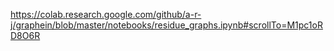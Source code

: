 https://colab.research.google.com/github/a-r-j/graphein/blob/master/notebooks/residue_graphs.ipynb#scrollTo=M1pc1oRD8O6R
